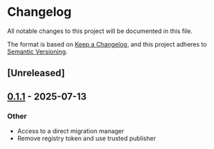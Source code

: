 # Changelog

All notable changes to this project will be documented in this file.

The format is based on [Keep a Changelog](https://keepachangelog.com/en/1.0.0/),
and this project adheres to [Semantic Versioning](https://semver.org/spec/v2.0.0.html).

## [Unreleased]

## [0.1.1](https://github.com/alexrudy/monarch-db/compare/v0.1.0...v0.1.1) - 2025-07-13

### Other

- Access to a direct migration manager
- Remove registry token and use trusted publisher
